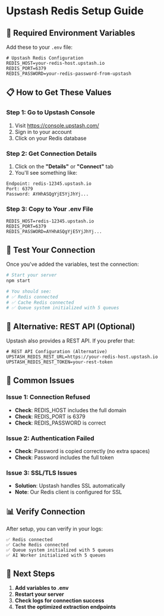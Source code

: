 # Upstash Redis Setup Guide

## 🔑 Required Environment Variables

Add these to your `.env` file:

```env
# Upstash Redis Configuration
REDIS_HOST=your-redis-host.upstash.io
REDIS_PORT=6379
REDIS_PASSWORD=your-redis-password-from-upstash
```

## 📋 How to Get These Values

### Step 1: Go to Upstash Console
1. Visit https://console.upstash.com/
2. Sign in to your account
3. Click on your Redis database

### Step 2: Get Connection Details
1. Click on the **"Details"** or **"Connect"** tab
2. You'll see something like:

```
Endpoint: redis-12345.upstash.io
Port: 6379
Password: AYHhASQgYjE5YjJhYj...
```

### Step 3: Copy to Your .env File
```env
REDIS_HOST=redis-12345.upstash.io
REDIS_PORT=6379
REDIS_PASSWORD=AYHhASQgYjE5YjJhYj...
```

## 🧪 Test Your Connection

Once you've added the variables, test the connection:

```bash
# Start your server
npm start

# You should see:
# ✅ Redis connected
# ✅ Cache Redis connected
# ✅ Queue system initialized with 5 queues
```

## 🔧 Alternative: REST API (Optional)

Upstash also provides a REST API. If you prefer that:

```env
# REST API Configuration (Alternative)
UPSTASH_REDIS_REST_URL=https://your-redis-host.upstash.io
UPSTASH_REDIS_REST_TOKEN=your-rest-token
```

## 🚨 Common Issues

### Issue 1: Connection Refused
- **Check**: REDIS_HOST includes the full domain
- **Check**: REDIS_PORT is 6379
- **Check**: REDIS_PASSWORD is correct

### Issue 2: Authentication Failed
- **Check**: Password is copied correctly (no extra spaces)
- **Check**: Password includes the full token

### Issue 3: SSL/TLS Issues
- **Solution**: Upstash handles SSL automatically
- **Note**: Our Redis client is configured for SSL

## 📊 Verify Connection

After setup, you can verify in your logs:

```
✅ Redis connected
✅ Cache Redis connected
✅ Queue system initialized with 5 queues
✅ AI Worker initialized with 5 queues
```

## 🎯 Next Steps

1. **Add variables to .env**
2. **Restart your server**
3. **Check logs for connection success**
4. **Test the optimized extraction endpoints**
